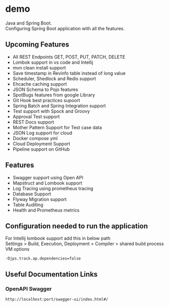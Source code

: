# demo

Java and Spring Boot.  
Configuring Spring Boot application with all the features.

## Upcoming Features
- All REST Endpoints GET, POST, PUT, PATCH, DELETE
- Lombok support in vs code and Intellij
- mvn clean install support
- Save timestamp in Revinfo table instead of long value
- Scheduler, Shedlock and Redis support
- Ehcache caching support
- JSON Schema to Pojo features
- SpotBugs features from google Library
- Git Hook best practices supoort
- Spring Batch and Spring Integration support
- Test support with Spock and Groovy
- Approval Test support
- REST Docs support
- Mother Pattern Support for Test case data
- JSON Log support for cloud
- Docker compose yml
- Cloud Deployment Support
- Pipeline support on GitHub

## Features
- Swagger support using Open API
- Mapstruct and Lombook support
- Log Tracing using prometheus tracing
- Database Support
- Flyway Migration support
- Table Auditing
- Health and Prometheus metrics

## Configuration needed to run the application  
For Intellij lombook support add this in below path  
Settings > Build, Execution, Deployment > Compiler > shared build process VM options
```
-Djps.track.ap.dependencies=false
```

## Useful Documentation Links
### OpenAPI Swagger
```
http://localhost:port/swagger-ui/index.html#/
```